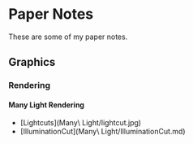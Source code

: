 # Paper Notes

These are some of my paper notes.


## Graphics

### Rendering

#### Many Light Rendering

- [Lightcuts](Many\ Light/lightcut.jpg)
- [IlluminationCut](Many\ Light/IlluminationCut.md)